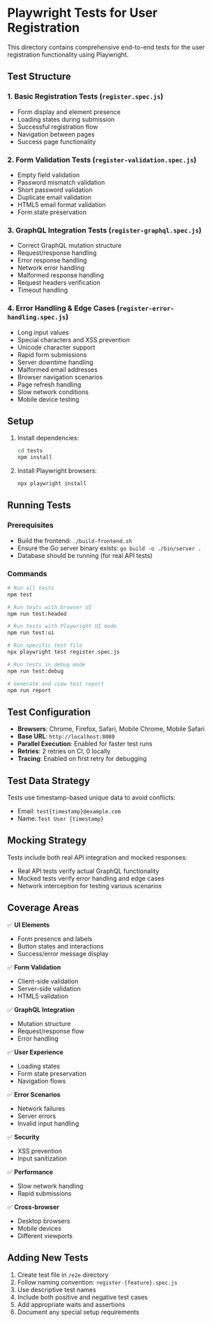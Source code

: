 # Playwright Tests for User Registration

This directory contains comprehensive end-to-end tests for the user registration functionality using Playwright.

## Test Structure

### 1. Basic Registration Tests (`register.spec.js`)

- Form display and element presence
- Loading states during submission
- Successful registration flow
- Navigation between pages
- Success page functionality

### 2. Form Validation Tests (`register-validation.spec.js`)

- Empty field validation
- Password mismatch validation
- Short password validation
- Duplicate email validation
- HTML5 email format validation
- Form state preservation

### 3. GraphQL Integration Tests (`register-graphql.spec.js`)

- Correct GraphQL mutation structure
- Request/response handling
- Error response handling
- Network error handling
- Malformed response handling
- Request headers verification
- Timeout handling

### 4. Error Handling & Edge Cases (`register-error-handling.spec.js`)

- Long input values
- Special characters and XSS prevention
- Unicode character support
- Rapid form submissions
- Server downtime handling
- Malformed email addresses
- Browser navigation scenarios
- Page refresh handling
- Slow network conditions
- Mobile device testing

## Setup

1. Install dependencies:

   ```bash
   cd tests
   npm install
   ```

2. Install Playwright browsers:
   ```bash
   npx playwright install
   ```

## Running Tests

### Prerequisites

- Build the frontend: `./build-frontend.sh`
- Ensure the Go server binary exists: `go build -o ./bin/server .`
- Database should be running (for real API tests)

### Commands

```bash
# Run all tests
npm test

# Run tests with browser UI
npm run test:headed

# Run tests with Playwright UI mode
npm run test:ui

# Run specific test file
npx playwright test register.spec.js

# Run tests in debug mode
npm run test:debug

# Generate and view test report
npm run report
```

## Test Configuration

- **Browsers**: Chrome, Firefox, Safari, Mobile Chrome, Mobile Safari
- **Base URL**: `http://localhost:8080`
- **Parallel Execution**: Enabled for faster test runs
- **Retries**: 2 retries on CI, 0 locally
- **Tracing**: Enabled on first retry for debugging

## Test Data Strategy

Tests use timestamp-based unique data to avoid conflicts:

- Email: `test{timestamp}@example.com`
- Name: `Test User {timestamp}`

## Mocking Strategy

Tests include both real API integration and mocked responses:

- Real API tests verify actual GraphQL functionality
- Mocked tests verify error handling and edge cases
- Network interception for testing various scenarios

## Coverage Areas

✅ **UI Elements**

- Form presence and labels
- Button states and interactions
- Success/error message display

✅ **Form Validation**

- Client-side validation
- Server-side validation
- HTML5 validation

✅ **GraphQL Integration**

- Mutation structure
- Request/response flow
- Error handling

✅ **User Experience**

- Loading states
- Form state preservation
- Navigation flows

✅ **Error Scenarios**

- Network failures
- Server errors
- Invalid input handling

✅ **Security**

- XSS prevention
- Input sanitization

✅ **Performance**

- Slow network handling
- Rapid submissions

✅ **Cross-browser**

- Desktop browsers
- Mobile devices
- Different viewports

## Adding New Tests

1. Create test file in `/e2e` directory
2. Follow naming convention: `register-{feature}.spec.js`
3. Use descriptive test names
4. Include both positive and negative test cases
5. Add appropriate waits and assertions
6. Document any special setup requirements
